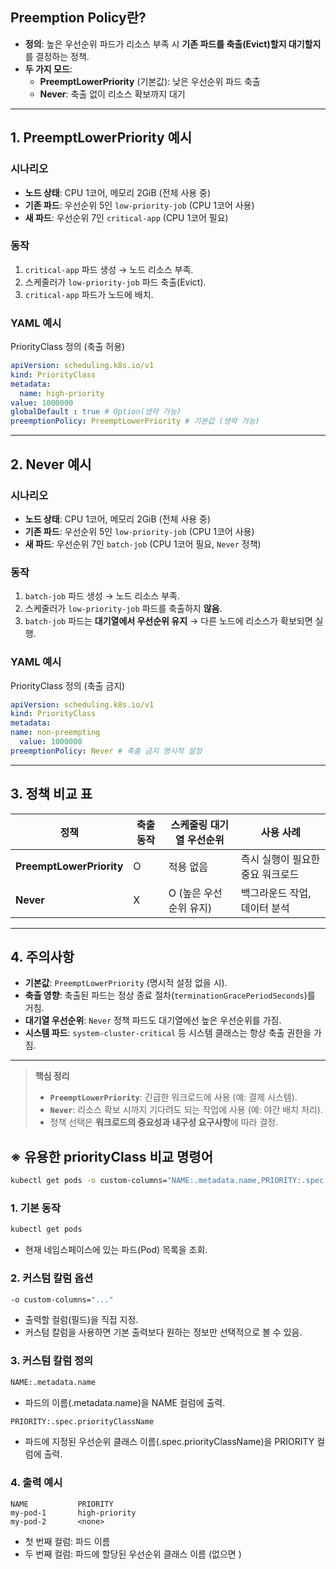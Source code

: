 ## Preemption Policy란?
- **정의**: 높은 우선순위 파드가 리소스 부족 시 **기존 파드를 축출(Evict)할지 대기할지**를 결정하는 정책.
- **두 가지 모드**:
  - **PreemptLowerPriority** (기본값): 낮은 우선순위 파드 축출
  - **Never**: 축출 없이 리소스 확보까지 대기

---

## 1. PreemptLowerPriority 예시

### 시나리오
- **노드 상태**: CPU 1코어, 메모리 2GiB (전체 사용 중)
- **기존 파드**: 우선순위 5인 `low-priority-job` (CPU 1코어 사용)
- **새 파드**: 우선순위 7인 `critical-app` (CPU 1코어 필요)

### 동작
1. `critical-app` 파드 생성 → 노드 리소스 부족.
2. 스케줄러가 `low-priority-job` 파드 축출(Evict).
3. `critical-app` 파드가 노드에 배치.

### YAML 예시
PriorityClass 정의 (축출 허용)
```yaml
apiVersion: scheduling.k8s.io/v1
kind: PriorityClass
metadata:
  name: high-priority
value: 1000000
globalDefault : true # Option(생략 가능)
preemptionPolicy: PreemptLowerPriority # 기본값 (생략 가능)
```


---

## 2. Never 예시

### 시나리오
- **노드 상태**: CPU 1코어, 메모리 2GiB (전체 사용 중)
- **기존 파드**: 우선순위 5인 `low-priority-job` (CPU 1코어 사용)
- **새 파드**: 우선순위 7인 `batch-job` (CPU 1코어 필요, `Never` 정책)

### 동작
1. `batch-job` 파드 생성 → 노드 리소스 부족.
2. 스케줄러가 `low-priority-job` 파드를 축출하지 **않음**.
3. `batch-job` 파드는 **대기열에서 우선순위 유지** → 다른 노드에 리소스가 확보되면 실행.

### YAML 예시
PriorityClass 정의 (축출 금지)
```yaml
apiVersion: scheduling.k8s.io/v1
kind: PriorityClass
metadata:
name: non-preempting
  value: 1000000
preemptionPolicy: Never # 축출 금지 명시적 설정
```

---

## 3. 정책 비교 표

| 정책                  | 축출 동작 | 스케줄링 대기열 우선순위 | 사용 사례                     |
|-----------------------|-----------|--------------------------|------------------------------|
| **PreemptLowerPriority** | O         | 적용 없음                | 즉시 실행이 필요한 중요 워크로드 |
| **Never**                | X         | O (높은 우선순위 유지)   | 백그라운드 작업, 데이터 분석   |

---

## 4. 주의사항
- **기본값**: `PreemptLowerPriority` (명시적 설정 없을 시).
- **축출 영향**: 축출된 파드는 정상 종료 절차(`terminationGracePeriodSeconds`)를 거침.
- **대기열 우선순위**: `Never` 정책 파드도 대기열에선 높은 우선순위를 가짐.
- **시스템 파드**: `system-cluster-critical` 등 시스템 클래스는 항상 축출 권한을 가짐.

---

> **핵심 정리**  
> - **`PreemptLowerPriority`**: 긴급한 워크로드에 사용 (예: 결제 시스템).  
> - **`Never`**: 리소스 확보 시까지 기다려도 되는 작업에 사용 (예: 야간 배치 처리).  
> - 정책 선택은 **워크로드의 중요성과 내구성 요구사항**에 따라 결정.
>

## **※ 유용한 priorityClass 비교 명령어**  

```bash
kubectl get pods -o custom-columns="NAME:.metadata.name,PRIORITY:.spec.priorityClassName"
```

### 1. 기본 동작
```bash
kubectl get pods
```
- 현재 네임스페이스에 있는 파드(Pod) 목록을 조회.

### 2. 커스텀 칼럼 옵션
```bash
-o custom-columns="..."
```
- 출력할 컬럼(필드)을 직접 지정.
- 커스텀 칼럼을 사용하면 기본 출력보다 원하는 정보만 선택적으로 볼 수 있음.

### 3. 커스텀 칼럼 정의
```bash
NAME:.metadata.name
```
- 파드의 이름(.metadata.name)을 NAME 컬럼에 출력.
```bash
PRIORITY:.spec.priorityClassName
```
- 파드에 지정된 우선순위 클래스 이름(.spec.priorityClassName)을 PRIORITY 컬럼에 출력.

### 4. 출력 예시
```text
NAME           PRIORITY
my-pod-1       high-priority
my-pod-2       <none>
```
- 첫 번째 컬럼: 파드 이름
- 두 번째 컬럼: 파드에 할당된 우선순위 클래스 이름 (없으면 <none>)

